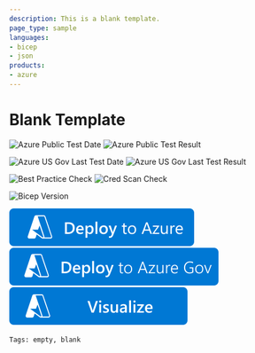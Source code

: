 ```yaml
---
description: This is a blank template.
page_type: sample
languages:
- bicep
- json
products:
- azure
---
```


# Blank Template

![Azure Public Test Date](https://azurequickstartsservice.blob.core.windows.net/badges/101-blank-template/PublicLastTestDate.svg)
![Azure Public Test Result](https://azurequickstartsservice.blob.core.windows.net/badges/101-blank-template/PublicDeployment.svg)

![Azure US Gov Last Test Date](https://azurequickstartsservice.blob.core.windows.net/badges/101-blank-template/FairfaxLastTestDate.svg)
![Azure US Gov Last Test Result](https://azurequickstartsservice.blob.core.windows.net/badges/101-blank-template/FairfaxDeployment.svg)

![Best Practice Check](https://azurequickstartsservice.blob.core.windows.net/badges/101-blank-template/BestPracticeResult.svg)
![Cred Scan Check](https://azurequickstartsservice.blob.core.windows.net/badges/101-blank-template/CredScanResult.svg)

![Bicep Version](https://azurequickstartsservice.blob.core.windows.net/badges/101-blank-template/BicepVersion.svg)

[![Deploy To Azure](https://raw.githubusercontent.com/Azure/azure-quickstart-templates/master/1-CONTRIBUTION-GUIDE/images/deploytoazure.svg?sanitize=true)](https://portal.azure.com/#create/Microsoft.Template/uri/https%3A%2F%2Fraw.githubusercontent.com%2FAzure%2Fazure-quickstart-templates%2Fmaster%2F101-blank-template%2Fazuredeploy.json)
[![Deploy To Azure US Gov](https://raw.githubusercontent.com/Azure/azure-quickstart-templates/master/1-CONTRIBUTION-GUIDE/images/deploytoazuregov.svg?sanitize=true)](https://portal.azure.us/#create/Microsoft.Template/uri/https%3A%2F%2Fraw.githubusercontent.com%2FAzure%2Fazure-quickstart-templates%2Fmaster%2F101-blank-template%2Fazuredeploy.json)
[![Visualize](https://raw.githubusercontent.com/Azure/azure-quickstart-templates/master/1-CONTRIBUTION-GUIDE/images/visualizebutton.svg?sanitize=true)](http://armviz.io/#/?load=https%3A%2F%2Fraw.githubusercontent.com%2FAzure%2Fazure-quickstart-templates%2Fmaster%2F101-blank-template%2Fazuredeploy.json)

`Tags: empty, blank`
